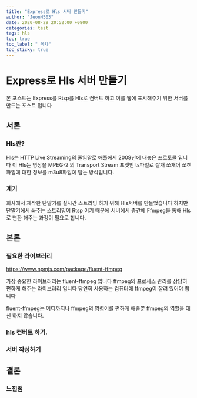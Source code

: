 ```yaml
---
title: "Express로 Hls 서버 만들기"
author: "JeonH503"
date: 2020-08-29 20:52:00 +0800
categories: test
tags: hls
toc: true
toc_label: " 목차"
toc_sticky: true
---
```

# Express로 Hls 서버 만들기 

본 포스트는 Express를 Rtsp를 Hls로 컨버트 하고 이를 웹에 표시해주기 위한 서버를 만드는 포스트 입니다

## 서론

### Hls란?

Hls는 HTTP Live Streaming의 줄임말로
애플에서 2009년에 내놓은 프로토콜 입니다
이 Hls는 영상을 MPEG-2 의 Transport Stream 포맷인 ts파일로 잘개 쪼개어
쪼갠 파일에 대한 정보를 m3u8파일에 담는 방식입니다.

### 계기

회사에서 제작한 단말기를 실시간 스트리밍 하기 위해 Hls서버를 만들었습니다
하지만 단말기에서 쏴주는 스트리밍이 Rtsp 이기 때문에
서버에서 중간에 Ffmpeg을 통해 Hls로 변환 해주는 과정이 필요로 합니다.

## 본론

### 필요한 라이브러리

https://www.npmjs.com/package/fluent-ffmpeg

가장 중요한 라이브러리는 fluent-ffmpeg 입니다
ffmpeg의 프로세스 관리를 상당히 편하게 해주는 라이브러리 입니다
당연히 사용하는 컴퓨터에 ffmpeg이 깔려 있어야 합니다

fluent-ffmpeg는 어디까지나 ffmpeg의 명령어를 편하게 해줄뿐 
ffmpeg의 역할을 대신 하지 않습니다.

### hls 컨버트 하기.

### 서버 작성하기

## 결론

### 느낀점

### 
